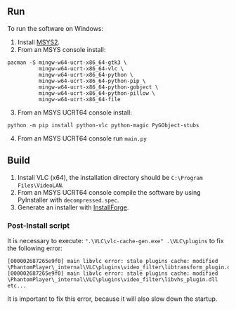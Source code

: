 
## Run

To run the software on Windows:

1) Install [MSYS2](https://www.msys2.org/).
2) From an MSYS console install:
```
pacman -S mingw-w64-ucrt-x86_64-gtk3 \
          mingw-w64-ucrt-x86_64-vlc \
          mingw-w64-ucrt-x86_64-python \
          mingw-w64-ucrt-x86_64-python-pip \
          mingw-w64-ucrt-x86_64-python-gobject \
          mingw-w64-ucrt-x86_64-python-pillow \
          mingw-w64-ucrt-x86_64-file
```
3) From an MSYS UCRT64 console install:
```
python -m pip install python-vlc python-magic PyGObject-stubs
```

4) From an MSYS UCRT64 console run `main.py`


## Build

1) Install VLC (x64), the installation directory should be `C:\Program Files\VideoLAN`.
2) From an MSYS UCRT64 console compile the software by using PyInstaller with `decompressed.spec`.
3) Generate an installer with [InstallForge](https://installforge.net/).


### Post-Install script

It is necessary to execute: `".\VLC\vlc-cache-gen.exe" .\VLC\plugins` to fix the following error:

```
[000002687265e9f0] main libvlc error: stale plugins cache: modified \PhantomPlayer\_internal\VLC\plugins\video_filter\libtransform_plugin.dll
[000002687265e9f0] main libvlc error: stale plugins cache: modified \PhantomPlayer\_internal\VLC\plugins\video_filter\libvhs_plugin.dll
etc...
```

It is important to fix this error, because it will also slow down the startup.

